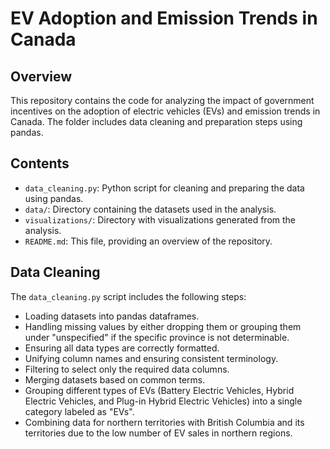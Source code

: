 ﻿# EV Adoption and Emission Trends in Canada

## Overview

This repository contains the code for analyzing the impact of government incentives on the adoption of electric vehicles (EVs) and emission trends in Canada. The folder includes data cleaning and preparation steps using pandas.

## Contents

- `data_cleaning.py`: Python script for cleaning and preparing the data using pandas.
- `data/`: Directory containing the datasets used in the analysis.
- `visualizations/`: Directory with visualizations generated from the analysis.
- `README.md`: This file, providing an overview of the repository.

## Data Cleaning

The `data_cleaning.py` script includes the following steps:
- Loading datasets into pandas dataframes.
- Handling missing values by either dropping them or grouping them under "unspecified" if the specific province is not determinable.
- Ensuring all data types are correctly formatted.
- Unifying column names and ensuring consistent terminology.
- Filtering to select only the required data columns.
- Merging datasets based on common terms.
- Grouping different types of EVs (Battery Electric Vehicles, Hybrid Electric Vehicles, and Plug-in Hybrid Electric Vehicles) into a single category labeled as "EVs".
- Combining data for northern territories with British Columbia and its territories due to the low number of EV sales in northern regions.

